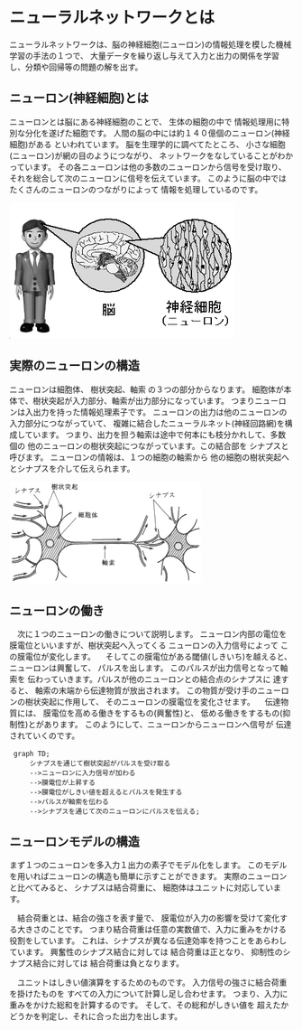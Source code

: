 # ニューラルネットワークとは
ニューラルネットワークは、脳の神経細胞(ニューロン)の情報処理を模した機械学習の手法の１つで、
大量データを繰り返し与えて入力と出力の関係を学習し、分類や回帰等の問題の解を出す。

## ニューロン(神経細胞)とは
ニューロンとは脳にある神経細胞のことで、 生体の細胞の中で 情報処理用に特別な分化を遂げた細胞です。 
人間の脳の中には約１４０億個のニューロン(神経細胞)がある といわれています。 脳を生理学的に調べてたところ、
小さな細胞(ニューロン)が網の目のようにつながり、 ネットワークをなしていることがわかっています。
その各ニューロンは他の多数のニューロンから信号を受け取り、 それを総合して次のニューロンに信号を伝えています。
このように脳の中では たくさんのニューロンのつながりによって 情報を処理しているのです。

![神経細胞の図](brain3.gif)

## 実際のニューロンの構造
ニューロンは細胞体、 樹状突起、軸索 の３つの部分からなります。 
細胞体が本体で、樹状突起が入力部分、軸索が出力部分になっています。 つまりニューロンは入出力を持った情報処理素子です。 
ニューロンの出力は他のニューロンの入力部分につながっていて、 複雑に結合したニューラルネット(神経回路網)を構成しています。 
つまり、出力を担う軸索は途中で何本にも枝分かれして、多数個の 他のニューロンの樹状突起につながっています。この結合部を シナプスと呼びます。 
ニューロンの情報は、１つの細胞の軸索から 他の細胞の樹状突起へとシナプスを介して伝えられます。

![神経細胞の構造の図](neuro.gif) 

## ニューロンの働き
　次に１つのニューロンの働きについて説明します。
 ニューロン内部の電位を膜電位といいますが、樹状突起へ入ってくる ニューロンの入力信号によって この膜電位が変化します。
　そしてこの膜電位がある閾値(しきいち)を越えると、 ニューロンは興奮して、 パルスを出します。
 このパルスが出力信号となって軸索を 伝わっていきます。パルスが他のニューロンとの結合点のシナプスに 達すると、
 軸索の末端から伝達物質が放出されます。 この物質が受け手のニューロンの樹状突起に作用して、 そのニューロンの膜電位を変化させます。
　伝達物質には、 膜電位を高める働きをするもの(興奮性)と、 低める働きをするもの(抑制性)とがあります。 
 このようにして、ニューロンからニューロンへ信号が 伝達されていくのです。
 
 ```mermaid
  graph TD;
      シナプスを通じて樹状突起がパルスを受け取る
      -->ニューロンに入力信号が加わる
      -->膜電位が上昇する
      -->膜電位がしきい値を超えるとバルスを発生する
      -->パルスが軸索を伝わる
      -->シナプスを通じて次のニューロンにパルスを伝える;
```

## ニューロンモデルの構造
まず１つのニューロンを多入力１出力の素子でモデル化をします。 このモデルを用いればニューロンの構造も簡単に示すことができます。 実際のニューロンと比べてみると、 シナプスは結合荷重に、 細胞体はユニットに対応しています。

　結合荷重とは、結合の強さを表す量で、 膜電位が入力の影響を受けて変化する大きさのことです。 つまり結合荷重は任意の実数値で、入力に重みをかける役割をしています。 これは、シナプスが異なる伝達効率を持つことをあらわしています。 興奮性のシナプス結合に対しては 結合荷重は正となり、 抑制性のシナプス結合に対しては 結合荷重は負となります。
 
　ユニットはしきい値演算をするためのものです。 入力信号の強さに結合荷重を掛けたものを すべての入力について計算し足し合わせます。 つまり、入力に重みをかけた総和を計算するのです。 そして、その総和がしきい値を 超えたかどうかを判定し、それに合った出力を出します。

